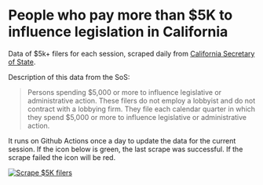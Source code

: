 # People who pay more than $5K to influence legislation in California

Data of $5k+ filers for each session, scraped daily from [California Secretary of State](https://cal-access.sos.ca.gov/Lobbying/Payments/).

Description of this data from the SoS:
> Persons spending $5,000 or more to influence legislative or administrative action. These filers do not employ a lobbyist and do not contract with a lobbying firm. They file each calendar quarter in which they spend $5,000 or more to influence legislative or administrative action.

It runs on Github Actions once a day to update the data for the current session. If the icon below is green, the last scrape was successful. If the scrape failed the icon will be red.

[![Scrape $5K filers](https://github.com/jeremiak/cal-access-lobbying-5k-filers/actions/workflows/scrape.yml/badge.svg)](https://github.com/jeremiak/cal-access-lobbying-5k-filers/actions/workflows/scrape.yml)